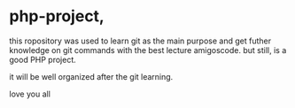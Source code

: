 # php-project,

this ropository was used to learn git as the main purpose 
and get futher knowledge on git commands with the best lecture amigoscode.
but still, is a good PHP project.

it will be well organized after the git learning.

love you all
